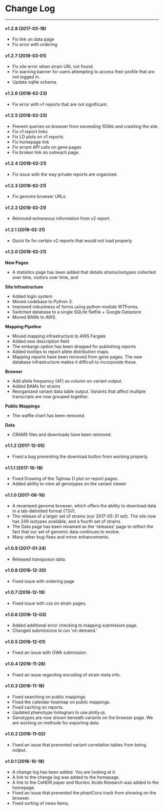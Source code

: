# Change Log

--- 

#### v1.2.8 (2017-03-18)

* Fix link on data page
* Fix error with ordering

#### v1.2.7 (2018-03-01)

* Fix site error when strain URL not found.
* Fix warning banner for users attempting to access their profile that are not logged in.
* Update sqlite schema.

#### v1.2.6 (2018-02-23)

* Fix error with v1 reports that are not significant.

#### v1.2.5 (2018-02-23)

* Prevent queries on browser from exceeding 100kb and crashing the site.
* Fix v1 report links
* Fix LD plots on v1 reports
* Fix homepage link
* Fix errant API calls on gene pages
* Fix broken link on outreach page.

#### v1.2.4 (2018-02-21)

* Fix issue with the way private reports are organized.

#### v1.2.3 (2018-02-21)

* Fix genome browser URLs.

#### v1.2.2 (2018-02-21)

* Removed extraneous information from v2 report.

#### v1.2.1 (2018-02-21)

* Quick fix for certain v2 reports that would not load properly

#### v1.2.0 (2018-02-21)

__New Pages__

* A statistics page has been added that details strains/isotypes collected over time, visitors over time, and 

__Site Infrastructure__

* Added login system
* Moved codebase to Python 3.
* Improved robustness of forms using python module WTForms.
* Switched database to a single SQLite flatfile + Google Datastore
* Moved BAMs to AWS.

__Mapping Pipeline__

* Moved mapping infrastructure to AWS Fargate
* Added new description field
* The embargo option has been dropped for publishing reports
* Added tooltips to report allele distribution maps.
* Mapping reports have been removed from gene pages. The new database infrastructure makes it difficult to incorporate these.

__Browser__

* Add allele frequency (AF) as column on variant output.
* Added BAMs for strains
* Reorganized variant data table output. Variants that affect multiple transcripts are now grouped together.

__Public Mappings__

* The waffle chart has been removed.

__Data__

* CRAMS files and downloads have been removed.

#### v1.1.2 (2017-12-05)

* Fixed a bug preventing the download button from working properly.

#### v1.1.1 (2017-10-18)

* Fixed Drawing of the Tajimas D plot on report pages.
* Added ability to view all genotypes on the variant viewer

#### v1.1.0 (2017-06-16)

* A revamped genome browser, which offers the ability to download data in a tab-delimited format (TSV).
* The release of a larger set of strains (our 2017-05-31 set). The site now has 249 isotypes available, and a fourth set of strains.
* The Data page has been renamed as the 'releases' page to reflect the fact that our set of genomic data continues to evolve.
* Many other bug-fixes and minor enhancements.

#### v1.0.9 (2017-01-24)

* Released transposon data.

#### v1.0.8 (2016-12-20)

* Fixed issue with ordering page

#### v1.0.7 (2016-12-19)

* Fixed issue with css on strain pages.

#### v1.0.6 (2016-12-03)

* Added additional error checking to mapping submission page.
* Changed submissions to run 'on demand.'

#### v1.0.5 (2016-12-01)

* Fixed an issue with GWA submission.

#### v1.0.4 (2016-11-28)

* Fixed an issue regarding encoding of strain meta info.

#### v1.0.3 (2016-11-18)

* Fixed searching on public mappings.
* Fixed the calendar heatmap on public mappings.
* Fixed caching on reports.
* Updated phenotype histogram to use plotly-js.
* Genotypes are now shown beneath variants on the browser page. We are working on methods for exporting data.

#### v1.0.2 (2016-11-02)

* Fixed an issue that prevented variant correlation tables from being output.

#### v1.0.1 (2016-10-18)

* A change log has been added. You are looking at it.
* A link to the change log was added to the homepage.
* A link to the CeNDR paper and Nucleic Acids Research was added to the homepage.
* Fixed an issue that prevented the phastCons track from showing on the browser.
* Fixed sorting of news items.